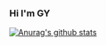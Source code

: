 ### Hi I'm GY


[![Anurag's github stats](https://github-readme-stats.vercel.app/api?username=Gyeong-Yeon&show_icons=true)](https://github.com/anuraghazra/github-readme-stats)
